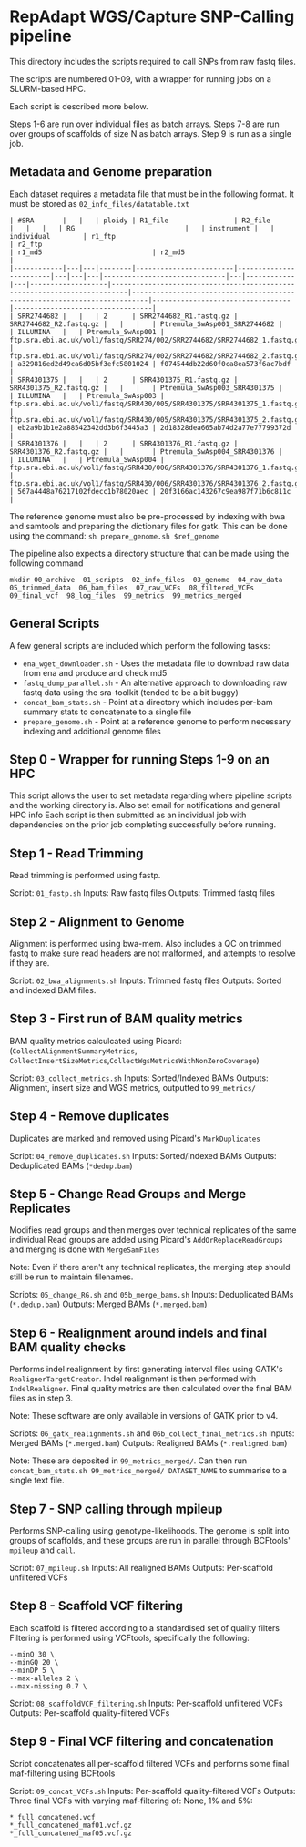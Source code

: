 # RepAdapt WGS/Capture SNP-Calling pipeline
This directory includes the scripts required to call SNPs from raw fastq files.

The scripts are numbered 01-09, with a wrapper for running jobs on a SLURM-based HPC.

Each script is described more below. 

Steps 1-6 are run over individual files as batch arrays.
Steps 7-8 are run over groups of scaffolds of size N as batch arrays.
Step 9 is run as a single job.

## Metadata and Genome preparation
Each dataset requires a metadata file that must be in the following format. It must be stored as `02_info_files/datatable.txt`

```
| #SRA       |   |   | ploidy | R1_file                | R2_file                |   |   |   | RG                           |   | instrument |   | individual        | r1_ftp                                                                   | r2_ftp                                                                   | r1_md5                           | r2_md5                           |
|------------|---|---|--------|------------------------|------------------------|---|---|---|------------------------------|---|------------|---|-------------------|--------------------------------------------------------------------------|--------------------------------------------------------------------------|----------------------------------|----------------------------------|
| SRR2744682 |   |   | 2      | SRR2744682_R1.fastq.gz | SRR2744682_R2.fastq.gz |   |   |   | Ptremula_SwAsp001_SRR2744682 |   | ILLUMINA   |   | Ptremula_SwAsp001 | ftp.sra.ebi.ac.uk/vol1/fastq/SRR274/002/SRR2744682/SRR2744682_1.fastq.gz | ftp.sra.ebi.ac.uk/vol1/fastq/SRR274/002/SRR2744682/SRR2744682_2.fastq.gz | a329816ed2d49ca6d05bf3efc5801024 | f074544db22d60f0ca8ea573f6ac7bdf |
| SRR4301375 |   |   | 2      | SRR4301375_R1.fastq.gz | SRR4301375_R2.fastq.gz |   |   |   | Ptremula_SwAsp003_SRR4301375 |   | ILLUMINA   |   | Ptremula_SwAsp003 | ftp.sra.ebi.ac.uk/vol1/fastq/SRR430/005/SRR4301375/SRR4301375_1.fastq.gz | ftp.sra.ebi.ac.uk/vol1/fastq/SRR430/005/SRR4301375/SRR4301375_2.fastq.gz | eb2a9b1b1e2a88542342dd3b6f3445a3 | 2d18328dea665ab74d2a77e77799372d |
| SRR4301376 |   |   | 2      | SRR4301376_R1.fastq.gz | SRR4301376_R2.fastq.gz |   |   |   | Ptremula_SwAsp004_SRR4301376 |   | ILLUMINA   |   | Ptremula_SwAsp004 | ftp.sra.ebi.ac.uk/vol1/fastq/SRR430/006/SRR4301376/SRR4301376_1.fastq.gz | ftp.sra.ebi.ac.uk/vol1/fastq/SRR430/006/SRR4301376/SRR4301376_2.fastq.gz | 567a4448a76217102fdecc1b78020aec | 20f3166ac143267c9ea987f71b6c811c |
```

The reference genome must also be pre-processed by indexing with bwa and samtools and preparing the dictionary files for gatk.
This can be done using the command: `sh prepare_genome.sh $ref_genome`

The pipeline also expects a directory structure that can be made using the following command
```
mkdir 00_archive  01_scripts  02_info_files  03_genome  04_raw_data  05_trimmed_data  06_bam_files  07_raw_VCFs  08_filtered_VCFs  09_final_vcf  98_log_files  99_metrics  99_metrics_merged
```

## General Scripts
A few general scripts are included which perform the following tasks:
* `ena_wget_downloader.sh` - Uses the metadata file to download raw data from ena and produce and check md5
* `fastq_dump_parallel.sh` - An alternative approach to downloading raw fastq data using the sra-toolkit (tended to be a bit buggy)
* `concat_bam_stats.sh` - Point at a directory which includes per-bam summary stats to concatenate to a single file
* `prepare_genome.sh` - Point at a reference genome to perform necessary indexing and additional genome files

## Step 0 - Wrapper for running Steps 1-9 on an HPC
This script allows the user to set metadata regarding where pipeline scripts and the working directory is.
Also set email for notifications and general HPC info
Each script is then submitted as an individual job with dependencies on the prior job completing successfully before running.

## Step 1 - Read Trimming
Read trimming is performed using fastp.

Script: `01_fastp.sh`
Inputs: Raw fastq files
Outputs: Trimmed fastq files

## Step 2 - Alignment to Genome
Alignment is performed using bwa-mem.
Also includes a QC on trimmed fastq to make sure read headers are not malformed, and attempts to resolve if they are.

Script: `02_bwa_alignments.sh`
Inputs: Trimmed fastq files
Outputs: Sorted and indexed BAM files.

## Step 3 - First run of BAM quality metrics
BAM quality metrics calculcated using Picard:
(`CollectAlignmentSummaryMetrics`, `CollectInsertSizeMetrics`,`CollectWgsMetricsWithNonZeroCoverage`)

Script: `03_collect_metrics.sh`
Inputs: Sorted/Indexed BAMs
Outputs: Alignment, insert size and WGS metrics, outputted to `99_metrics/`

## Step 4 - Remove duplicates
Duplicates are marked and removed using Picard's `MarkDuplicates`

Script: `04_remove_duplicates.sh`
Inputs: Sorted/Indexed BAMs
Outputs: Deduplicated BAMs (`*dedup.bam`)

## Step 5 - Change Read Groups and Merge Replicates
Modifies read groups and then merges over technical replicates of the same individual
Read groups are added using Picard's `AddOrReplaceReadGroups` and merging is done with `MergeSamFiles`

Note: Even if there aren't any technical replicates, the merging step should still be run to maintain filenames.

Scripts: `05_change_RG.sh` and `05b_merge_bams.sh`
Inputs: Deduplicated BAMs (`*.dedup.bam`)
Outputs: Merged BAMs (`*.merged.bam`)

## Step 6 - Realignment around indels and final BAM quality checks
Performs indel realignment by first generating interval files using GATK's `RealignerTargetCreator`.
Indel realignment is then performed with `IndelRealigner`.
Final quality metrics are then calculated over the final BAM files as in step 3.

Note: These software are only available in versions of GATK prior to v4.

Scripts: `06_gatk_realignments.sh` and `06b_collect_final_metrics.sh`
Inputs: Merged BAMs (`*.merged.bam`)
Outputs: Realigned BAMs (`*.realigned.bam`)

Note: These are deposited in `99_metrics_merged/`. 
Can then run `concat_bam_stats.sh 99_metrics_merged/ DATASET_NAME` to summarise to a single text file.

## Step 7 - SNP calling through mpileup
Performs SNP-calling using genotype-likelihoods.
The genome is split into groups of scaffolds, and these groups are run in parallel through BCFtools' `mpileup` and `call`.

Script: `07_mpileup.sh`
Inputs: All realigned BAMs
Outputs: Per-scaffold unfiltered VCFs

## Step 8 - Scaffold VCF filtering
Each scaffold is filtered according to a standardised set of quality filters
Filtering is performed using VCFtools, specifically the following:
```
--minQ 30 \
--minGQ 20 \
--minDP 5 \
--max-alleles 2 \
--max-missing 0.7 \
```

Script: `08_scaffoldVCF_filtering.sh`
Inputs: Per-scaffold unfiltered VCFs
Outputs: Per-scaffold quality-filtered VCFs

## Step 9 - Final VCF filtering and concatenation
Script concatenates all per-scaffold filtered VCFs and performs some final maf-filtering using BCFtools

Script: `09_concat_VCFs.sh`
Inputs: Per-scaffold quality-filtered VCFs
Outputs: Three final VCFs with varying maf-filtering of: None, 1% and 5%:
```
*_full_concatened.vcf
*_full_concatened_maf01.vcf.gz
*_full_concatened_maf05.vcf.gz
```